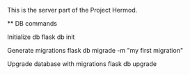 This is the server part of the Project Hermod.

** DB commands

Initialize db
flask db init

Generate migrations
flask db migrade -m "my first migration"

Upgrade database with migrations
flask db upgrade
